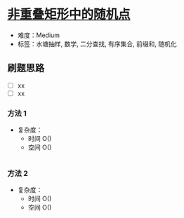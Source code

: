# [非重叠矩形中的随机点](https://leetcode-cn.com/problems/random-point-in-non-overlapping-rectangles/)

- 难度：Medium
- 标签：水塘抽样, 数学, 二分查找, 有序集合, 前缀和, 随机化

## 刷题思路

- [ ] xx
- [ ] xx

### 方法 1

- 复杂度：
    - 时间 O()
    - 空间 O()

``` js

```

### 方法 2

- 复杂度：
    - 时间 O()
    - 空间 O()

``` js

```
